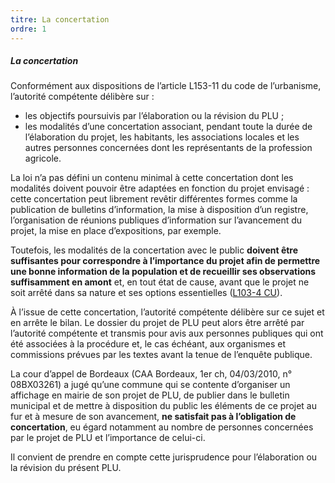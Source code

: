```yaml
---
titre: La concertation
ordre: 1
---
```


##### La concertation

Conformément aux dispositions de l’article L153-11 du code de l’urbanisme, l’autorité compétente délibère sur :
- les objectifs poursuivis par l’élaboration ou la révision du  PLU ;
- les modalités d’une concertation associant, pendant toute la durée de l’élaboration du projet, les habitants, les associations locales et les autres personnes concernées dont les représentants de la profession agricole.

La loi n’a pas défini un contenu minimal à cette concertation dont les modalités doivent pouvoir être adaptées en fonction du projet envisagé : cette concertation peut librement revêtir différentes formes comme la publication de bulletins d’information, la mise à disposition d’un registre, l’organisation de réunions publiques d’information sur l’avancement du projet, la mise en place d’expositions, par exemple.

Toutefois, les modalités de la concertation avec le public **doivent être suffisantes pour correspondre à l’importance du projet afin de permettre une bonne information de la population et de recueillir ses observations suffisamment en amont** et, en tout état de cause, avant que le projet ne soit arrêté dans sa nature et ses options essentielles ([L103-4 CU](https://www.legifrance.gouv.fr/codes/article_lc/LEGIARTI000031210126)).

À l’issue de cette concertation, l’autorité compétente délibère sur ce sujet et en arrête le bilan. Le dossier du projet de  PLU  peut alors être arrêté par l’autorité compétente et transmis pour avis aux personnes publiques qui ont été associées à la procédure et, le cas échéant, aux organismes et commissions prévues par les textes avant la tenue de l’enquête publique.

La cour d’appel de Bordeaux (CAA Bordeaux, 1er ch, 04/03/2010, n° 08BX03261) a jugé qu’une  commune qui se contente d’organiser un affichage en mairie de son projet de PLU, de publier dans le bulletin municipal et de mettre à disposition du public les éléments de ce projet au fur et à mesure de son avancement, **ne satisfait pas à l’obligation de concertation**, eu égard notamment au nombre de personnes concernées par le projet de PLU et l’importance de celui-ci.

Il convient de prendre en compte cette jurisprudence pour l’élaboration ou la révision du présent  PLU.

